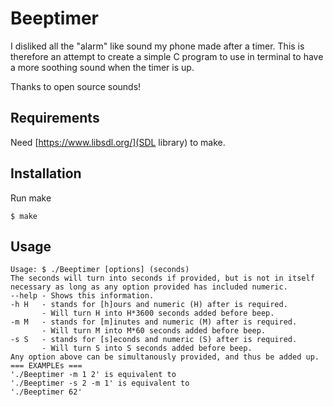 # Beeptimer
I disliked all the "alarm" like sound my phone made after a timer. This is therefore an attempt to create a simple C program to use in terminal to have a more soothing sound when the timer is up.

Thanks to open source sounds!

## Requirements
Need [https://www.libsdl.org/](SDL library) to make.

## Installation
Run make

```
$ make
```

## Usage

```
Usage: $ ./Beeptimer [options] (seconds)
The seconds will turn into seconds if provided, but is not in itself necessary as long as any option provided has included numeric.
--help - Shows this information.
-h H   - stands for [h]ours and numeric (H) after is required.
       - Will turn H into H*3600 seconds added before beep.
-m M   - stands for [m]inutes and numeric (M) after is required.
       - Will turn M into M*60 seconds added before beep.
-s S   - stands for [s]econds and numeric (S) after is required.
       - Will turn S into S seconds added before beep.
Any option above can be simultanously provided, and thus be added up.
=== EXAMPLEs ===
'./Beeptimer -m 1 2' is equivalent to
'./Beeptimer -s 2 -m 1' is equivalent to
'./Beeptimer 62'
```
